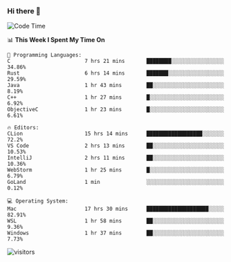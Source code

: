 ### Hi there 👋

<!--
**CrazyCollin/crazycollin** is a ✨ _special_ ✨ repository because its `README.md` (this file) appears on your GitHub profile.

Here are some ideas to get you started:

- 🔭 I’m currently working on ...
- 🌱 I’m currently learning ...
- 👯 I’m looking to collaborate on ...
- 🤔 I’m looking for help with ...
- 💬 Ask me about ...
- 📫 How to reach me: ...
- 😄 Pronouns: ...
- ⚡ Fun fact: ...
-->

<!--START_SECTION:waka-->
![Code Time](http://img.shields.io/badge/Code%20Time-184%20hrs%2051%20mins-blue)

📊 **This Week I Spent My Time On** 

```text
💬 Programming Languages: 
C                        7 hrs 21 mins       ████████░░░░░░░░░░░░░░░░░   34.86% 
Rust                     6 hrs 14 mins       ███████░░░░░░░░░░░░░░░░░░   29.59% 
Java                     1 hr 43 mins        ██░░░░░░░░░░░░░░░░░░░░░░░   8.19% 
C++                      1 hr 27 mins        █░░░░░░░░░░░░░░░░░░░░░░░░   6.92% 
ObjectiveC               1 hr 23 mins        █░░░░░░░░░░░░░░░░░░░░░░░░   6.61%

🔥 Editors: 
CLion                    15 hrs 14 mins      ██████████████████░░░░░░░   72.2% 
VS Code                  2 hrs 13 mins       ██░░░░░░░░░░░░░░░░░░░░░░░   10.53% 
IntelliJ                 2 hrs 11 mins       ██░░░░░░░░░░░░░░░░░░░░░░░   10.36% 
WebStorm                 1 hr 25 mins        █░░░░░░░░░░░░░░░░░░░░░░░░   6.79% 
GoLand                   1 min               ░░░░░░░░░░░░░░░░░░░░░░░░░   0.12%

💻 Operating System: 
Mac                      17 hrs 30 mins      ████████████████████░░░░░   82.91% 
WSL                      1 hr 58 mins        ██░░░░░░░░░░░░░░░░░░░░░░░   9.36% 
Windows                  1 hr 37 mins        ██░░░░░░░░░░░░░░░░░░░░░░░   7.73%

```


<!--END_SECTION:waka-->


![visitors](https://visitor-badge.glitch.me/badge?page_id=crazycollin.crazycollin&left_color=green&right_color=red)
